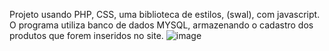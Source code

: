 Projeto usando PHP, CSS, uma biblioteca de estilos, (swal), com javascript.
O programa utiliza banco de dados MYSQL, armazenando o cadastro dos produtos que forem inseridos no site.
![image](https://github.com/stevammm/login-produto/assets/129697376/9b38e021-7fd1-435d-b705-02dfaed6c933)
